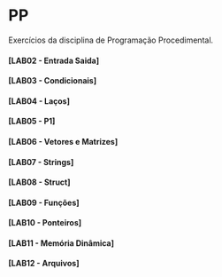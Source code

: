# PP

Exercícios da disciplina de Programação Procedimental.
#### [LAB02 - Entrada Saida]
#### [LAB03 - Condicionais]
#### [LAB04 - Laços]
#### [LAB05 - P1]
#### [LAB06 - Vetores e Matrizes]
#### [LAB07 - Strings]
#### [LAB08 - Struct]
#### [LAB09 - Funções]
#### [LAB10 - Ponteiros]
#### [LAB11 - Memória Dinâmica]
#### [LAB12 - Arquivos]
